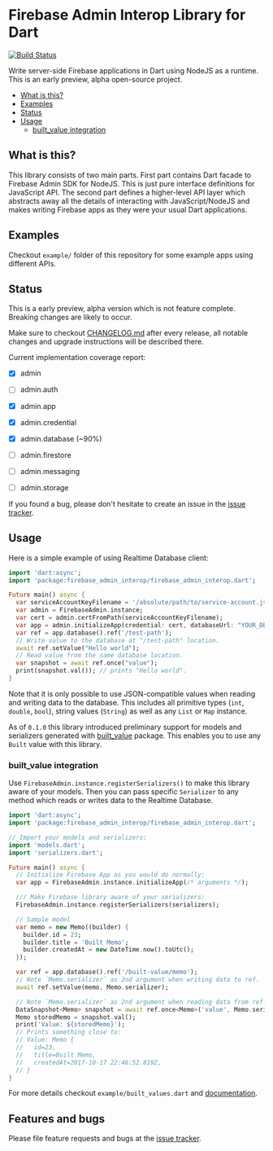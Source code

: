 # Firebase Admin Interop Library for Dart

[![Build Status](https://travis-ci.org/pulyaevskiy/firebase-admin-interop.svg?branch=master)](https://travis-ci.org/pulyaevskiy/firebase-admin-interop)

Write server-side Firebase applications in Dart using NodeJS as a runtime.
This is an early preview, alpha open-source project.

* [What is this?](#what-is-this?)
* [Examples](#examples)
* [Status](#status)
* [Usage](#usage)
  * [built_value integration](#built_value-integration)

## What is this?

This library consists of two main parts. First part contains Dart facade
to Firebase Admin SDK for NodeJS. This is just pure interface
definitions for JavaScript API. The second part defines a higher-level
API layer which abstracts away all the details of interacting with
JavaScript/NodeJS and makes writing Firebase apps as they were your
usual Dart applications.

## Examples

Checkout `example/` folder of this repository for some example apps using
different APIs.

## Status

This is a early preview, alpha version which is not feature
complete. Breaking changes are likely to occur.

Make sure to checkout [CHANGELOG.md](https://github.com/pulyaevskiy/firebase-admin-interop/blob/master/CHANGELOG.md)
after every release, all notable changes and upgrade instructions will
be described there.

Current implementation coverage report:

- [x] admin
- [ ] admin.auth
- [x] admin.app
- [x] admin.credential
- [x] admin.database (~90%)
- [ ] admin.firestore
- [ ] admin.messaging
- [ ] admin.storage



If you found a bug, please don't hesitate to create an issue in the
[issue tracker](http://github.com/pulyaevskiy/firebase-admin-interop/issues/new).

## Usage

Here is a simple example of using Realtime Database client:

```dart
import 'dart:async';
import 'package:firebase_admin_interop/firebase_admin_interop.dart';

Future main() async {
  var serviceAccountKeyFilename = '/absolute/path/to/service-account.json';
  var admin = FirebaseAdmin.instance;
  var cert = admin.certFromPath(serviceAccountKeyFilename);
  var app = admin.initializeApp(credential: cert, databaseUrl: "YOUR_DB_URL");
  var ref = app.database().ref('/test-path');
  // Write value to the database at "/test-path" location.
  await ref.setValue("Hello world");
  // Read value from the same database location.
  var snapshot = await ref.once("value");
  print(snapshot.val()); // prints "Hello world".
}
```

Note that it is only possible to use JSON-compatible values when reading
and writing data to the database. This includes all primitive
types (`int`, `double`, `bool`), string values (`String`) as well as
any `List` or `Map` instance.

As of `0.1.0` this library introduced preliminary support for
models and serializers generated with
[built_value](https://pub.dartlang.org/packages/built_value) package.
This enables you to use any `Built` value with this library.

### built_value integration

Use `FirebaseAdmin.instance.registerSerializers()` to make this library
aware of your models. Then you can pass specific `Serializer` to any
method which reads or writes data to the Realtime Database.

```dart
import 'dart:async';
import 'package:firebase_admin_interop/firebase_admin_interop.dart';

// Import your models and serializers:
import 'models.dart';
import 'serializers.dart';

Future main() async {
  // Initialize Firebase App as you would do normally:
  var app = FirebaseAdmin.instance.initializeApp(/* arguments */);

  /// Make Firebase library aware of your serializers:
  FirebaseAdmin.instance.registerSerializers(serializers);

  // Sample model
  var memo = new Memo((builder) {
    builder.id = 23;
    builder.title = 'Built Memo';
    builder.createdAt = new DateTime.now().toUtc();
  });

  var ref = app.database().ref('/built-value/memo');
  // Note `Memo.serializer` as 2nd argument when writing data to ref.
  await ref.setValue(memo, Memo.serializer);

  // Note `Memo.serializer` as 2nd argument when reading data from ref.
  DataSnapshot<Memo> snapshot = await ref.once<Memo>('value', Memo.serializer);
  Memo storedMemo = snapshot.val();
  print('Value: ${storedMemo}');
  // Prints something close to:
  // Value: Memo {
  //   id=23,
  //   title=Built Memo,
  //   createdAt=2017-10-17 22:46:52.819Z,
  // }
}
```

For more details checkout `example/built_values.dart` and
[documentation](https://www.dartdocs.org/documentation/firebase_admin_interop/latest).

## Features and bugs

Please file feature requests and bugs at the [issue tracker][tracker].

[tracker]: https://github.com/pulyaevskiy/firebase-admin-interop/issues

